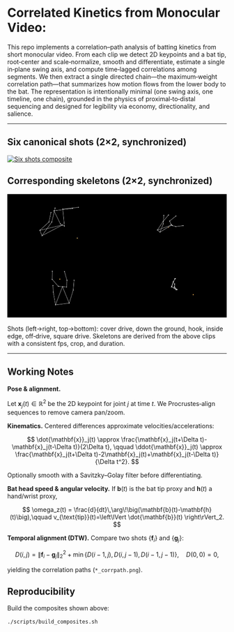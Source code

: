 # Correlated Kinetics from Monocular Video: 

This repo implements a correlation–path analysis of batting kinetics from short monocular video. From each clip we detect 2D keypoints and a bat tip, root‑center and scale‑normalize, smooth and differentiate, estimate a single in‑plane swing axis, and compute time‑lagged correlations among segments. We then extract a single directed chain—the maximum‑weight correlation path—that summarizes how motion flows from the lower body to the bat. The representation is intentionally minimal (one swing axis, one timeline, one chain), grounded in the physics of proximal‑to‑distal sequencing and designed for legibility via economy, directionality, and salience.

---

## Six canonical shots (2×2, synchronized)
[![Six shots composite](docs/assets/ik_shots_2x3.gif)](docs/assets/ik_shots_2x3.mp4)

## Corresponding skeletons (2×2, synchronized)
[![Six skeletons composite](docs/assets/ik_skeletons_2x3.gif)](docs/assets/ik_skeletons_2x3.mp4)


Shots (left→right, top→bottom): cover drive, down the ground, hook, inside edge, off‑drive, square drive.
Skeletons are derived from the above clips with a consistent fps, crop, and duration.

---

## Working Notes

**Pose & alignment.** 

Let $\mathbf{x}_j(t)\in\mathbb{R}^2$ be the 2D keypoint for joint $j$ at time $t$. We Procrustes‑align sequences to remove camera pan/zoom.

**Kinematics.** Centered differences approximate velocities/accelerations:

$$
\dot{\mathbf{x}}_j(t) \approx \frac{\mathbf{x}_j(t+\Delta t)-\mathbf{x}_j(t-\Delta t)}{2\Delta t}, \qquad
\ddot{\mathbf{x}}_j(t) \approx \frac{\mathbf{x}_j(t+\Delta t)-2\mathbf{x}_j(t)+\mathbf{x}_j(t-\Delta t)}{\Delta t^2}.
$$

Optionally smooth with a Savitzky–Golay filter before differentiating.

**Bat head speed & angular velocity.** If $\mathbf{b}(t)$ is the bat tip proxy and $\mathbf{h}(t)$ a hand/wrist proxy,

$$
\omega_z(t) = \frac{d}{dt}\,\arg\!\big(\mathbf{b}(t)-\mathbf{h}(t)\big),\qquad
v_{\text{tip}}(t)=\left\lVert \dot{\mathbf{b}}(t) \right\rVert_2.
$$

**Temporal alignment (DTW).** Compare two shots $\{\mathbf{f}_i\}$ and $\{\mathbf{g}_j\}$:

$$
D(i,j)=\lVert \mathbf{f}_i - \mathbf{g}_j \rVert_2^2 + \min\{D(i-1,j),\,D(i,j-1),\,D(i-1,j-1)\}, \quad D(0,0)=0,
$$

yielding the correlation paths (`*_corrpath.png`).


## Reproducibility

Build the composites shown above:
```bash
./scripts/build_composites.sh
